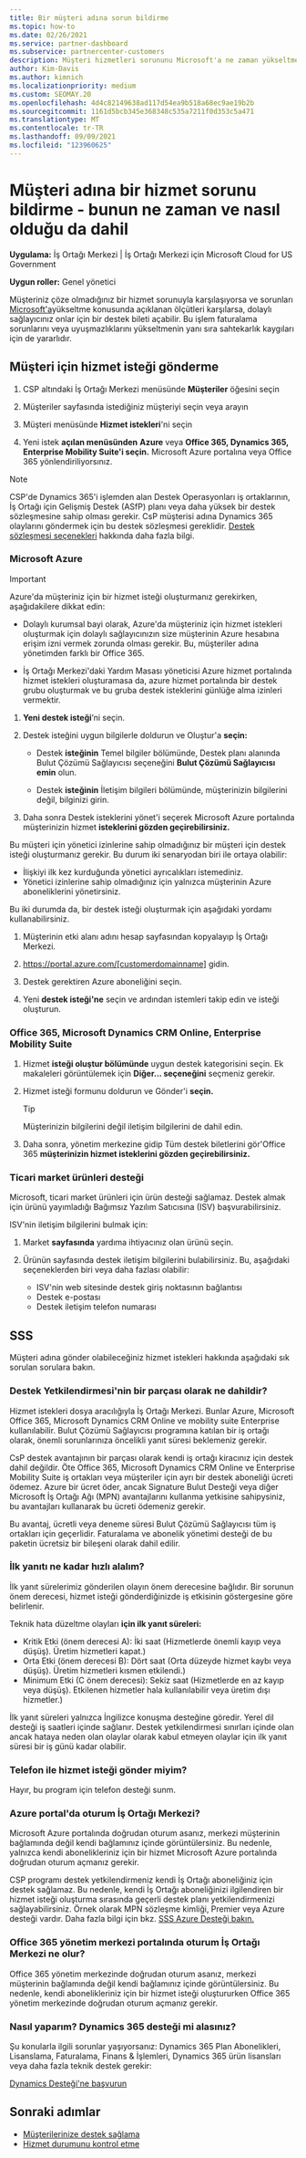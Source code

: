 ```yaml
---
title: Bir müşteri adına sorun bildirme
ms.topic: how-to
ms.date: 02/26/2021
ms.service: partner-dashboard
ms.subservice: partnercenter-customers
description: Müşteri hizmetleri sorununu Microsoft'a ne zaman yükseltmeniz ve farklı hizmet türleri için destek bileti Microsoft hizmetleri.
author: Kim-Davis
ms.author: kimnich
ms.localizationpriority: medium
ms.custom: SEOMAY.20
ms.openlocfilehash: 4d4c82149638ad117d54ea9b518a68ec9ae19b2b
ms.sourcegitcommit: 1161d5bcb345e368348c535a7211f0d353c5a471
ms.translationtype: MT
ms.contentlocale: tr-TR
ms.lasthandoff: 09/09/2021
ms.locfileid: "123960625"
---
```

# <a name="report-a-service-problem-on-behalf-of-a-customer---including-when-and-how-to-do-so"></a>Müşteri adına bir hizmet sorunu bildirme - bunun ne zaman ve nasıl olduğu da dahil

**Uygulama:** İş Ortağı Merkezi | İş Ortağı Merkezi için Microsoft Cloud for US Government

**Uygun roller:** Genel yönetici

Müşteriniz çöze olmadığınız bir hizmet sorunuyla karşılaşıyorsa ve sorunları [Microsoft'a](escalate-problems-to-microsoft.md)yükseltme konusunda açıklanan ölçütleri karşılarsa, dolaylı sağlayıcınız onlar için bir destek bileti açabilir. Bu işlem faturalama sorunlarını veya uyuşmazlıklarını yükseltmenin yanı sıra sahtekarlık kaygıları için de yararlıdır.

## <a name="submit-a-service-request-for-a-customer"></a>Müşteri için hizmet isteği gönderme

1. CSP altındaki İş Ortağı Merkezi menüsünde **Müşteriler** öğesini seçin

2. Müşteriler sayfasında istediğiniz müşteriyi seçin veya arayın
    
3. Müşteri menüsünde **Hizmet istekleri**'ni seçin

4. Yeni istek **açılan menüsünden** **Azure** veya **Office 365, Dynamics 365, Enterprise Mobility Suite'i seçin.** Microsoft Azure portalına veya Office 365 yönlendiriliyorsınız.

>[!NOTE]
>CSP'de Dynamics 365'i işlemden alan Destek Operasyonları iş ortaklarının, İş Ortağı için Gelişmiş Destek (ASfP) planı veya daha yüksek bir destek sözleşmesine sahip olması gerekir. CsP müşterisi adına Dynamics 365 olaylarını göndermek için bu destek sözleşmesi gereklidir. [Destek sözleşmesi seçenekleri](https://partner.microsoft.com/support/partnersupport) hakkında daha fazla bilgi.

### <a name="microsoft-azure"></a>Microsoft Azure

> [!IMPORTANT]
> Azure'da müşteriniz için bir hizmet isteği oluşturmanız gerekirken, aşağıdakilere dikkat edin:
>
>- Dolaylı kurumsal bayi olarak, Azure'da müşteriniz için hizmet istekleri oluşturmak için dolaylı sağlayıcınızın size müşterinin Azure hesabına erişim izni vermek zorunda olması gerekir. Bu, müşteriler adına yönetimden farklı bir Office 365.
>
>- İş Ortağı Merkezi'daki Yardım Masası yöneticisi Azure hizmet portalında hizmet istekleri oluşturamasa da, azure hizmet portalında bir destek grubu oluşturmak ve bu gruba destek isteklerini günlüğe alma izinleri vermektir.

1. **Yeni destek isteği**’ni seçin.

2. Destek isteğini uygun bilgilerle doldurun ve Oluştur'a **seçin:**

   - Destek **isteğinin** Temel bilgiler bölümünde, Destek planı alanında Bulut Çözümü Sağlayıcısı seçeneğini **Bulut Çözümü Sağlayıcısı** **emin** olun.

   - Destek **isteğinin** İletişim bilgileri bölümünde, müşterinizin bilgilerini değil, bilginizi girin.

3. Daha sonra Destek isteklerini yönet'i seçerek Microsoft Azure portalında müşterinizin hizmet **isteklerini gözden geçirebilirsiniz.**

Bu müşteri için yönetici izinlerine sahip olmadığınız bir müşteri için destek isteği oluşturmanız gerekir. Bu durum iki senaryodan biri ile ortaya olabilir:

- İlişkiyi ilk kez kurduğunda yönetici ayrıcalıkları istemediniz.
- Yönetici izinlerine sahip olmadığınız için yalnızca müşterinin Azure aboneliklerini yönetirsiniz.
 
Bu iki durumda da, bir destek isteği oluşturmak için aşağıdaki yordamı kullanabilirsiniz. 

1. Müşterinin etki alanı adını hesap sayfasından kopyalayıp İş Ortağı Merkezi.

2. https://portal.azure.com/[customerdomainname] gidin. 

3. Destek gerektiren Azure aboneliğini seçin.

4. Yeni **destek isteği'ne** seçin ve ardından istemleri takip edin ve isteği oluşturun. 

 
### <a name="office-365-microsoft-dynamics-crm-online-enterprise-mobility-suite"></a>Office 365, Microsoft Dynamics CRM Online, Enterprise Mobility Suite

1. Hizmet **isteği oluştur bölümünde** uygun destek kategorisini seçin. Ek makaleleri görüntülemek için **Diğer... seçeneğini** seçmeniz gerekir.

2. Hizmet isteği formunu doldurun ve Gönder'i **seçin.**

   > [!TIP]
   > Müşterinizin bilgilerini değil iletişim bilgilerini de dahil edin.

3. Daha sonra, yönetim merkezine gidip Tüm destek biletlerini gör'Office 365 **müşterinizin hizmet isteklerini gözden geçirebilirsiniz.**

### <a name="support-for-commercial-marketplace-products"></a>Ticari market ürünleri desteği

Microsoft, ticari market ürünleri için ürün desteği sağlamaz. Destek almak için ürünü yayımladığı Bağımsız Yazılım Satıcısına (ISV) başvurabilirsiniz.

ISV'nin iletişim bilgilerini bulmak için:

1.  Market **sayfasında** yardıma ihtiyacınız olan ürünü seçin.

2.  Ürünün sayfasında destek iletişim bilgilerini bulabilirsiniz. Bu, aşağıdaki seçeneklerden biri veya daha fazlası olabilir:

    - ISV'nin web sitesinde destek giriş noktasının bağlantısı
    - Destek e-postası
    - Destek iletişim telefon numarası

## <a name="faq"></a>SSS

Müşteri adına gönder olabileceğiniz hizmet istekleri hakkında aşağıdaki sık sorulan sorulara bakın. 

### <a name="what-is-included-as-part-of-the-support-entitlement"></a>Destek Yetkilendirmesi'nin bir parçası olarak ne dahildir?

Hizmet istekleri dosya aracılığıyla İş Ortağı Merkezi. Bunlar Azure, Microsoft Office 365, Microsoft Dynamics CRM Online ve mobility suite Enterprise kullanılabilir. Bulut Çözümü Sağlayıcısı programına katılan bir iş ortağı olarak, önemli sorunlarınıza öncelikli yanıt süresi beklemeniz gerekir.

CsP destek avantajının bir parçası olarak kendi iş ortağı kiracınız için destek dahil değildir. Öte Office 365, Microsoft Dynamics CRM Online ve Enterprise Mobility Suite iş ortakları veya müşteriler için ayrı bir destek aboneliği ücreti ödemez. Azure bir ücret öder, ancak Signature Bulut Desteği veya diğer Microsoft İş Ortağı Ağı (MPN) avantajlarını kullanma yetkisine sahipysiniz, bu avantajları kullanarak bu ücreti ödemeniz gerekir.

Bu avantaj, ücretli veya deneme süresi Bulut Çözümü Sağlayıcısı tüm iş ortakları için geçerlidir. Faturalama ve abonelik yönetimi desteği de bu paketin ücretsiz bir bileşeni olarak dahil edilir.

### <a name="how-quickly-will-i-get-an-initial-response"></a>İlk yanıtı ne kadar hızlı alalım?

İlk yanıt sürelerimiz gönderilen olayın önem derecesine bağlıdır. Bir sorunun önem derecesi, hizmet isteği gönderdiğinizde iş etkisinin göstergesine göre belirlenir.

Teknik hata düzeltme olayları **için ilk yanıt süreleri:**

- Kritik Etki (önem derecesi A): İki saat (Hizmetlerde önemli kayıp veya düşüş). Üretim hizmetleri kapat.)
- Orta Etki (önem derecesi B): Dört saat (Orta düzeyde hizmet kaybı veya düşüş). Üretim hizmetleri kısmen etkilendi.)
- Minimum Etki (C önem derecesi): Sekiz saat (Hizmetlerde en az kayıp veya düşüş). Etkilenen hizmetler hala kullanılabilir veya üretim dışı hizmetler.)

İlk yanıt süreleri yalnızca İngilizce konuşma desteğine göredir. Yerel dil desteği iş saatleri içinde sağlanır.
Destek yetkilendirmesi sınırları içinde olan ancak hataya neden olan olaylar olarak kabul etmeyen olaylar için ilk yanıt süresi bir iş günü kadar olabilir.

### <a name="can-i-submit-a-service-request-by-phone"></a>Telefon ile hizmet isteği gönder miyim?

Hayır, bu program için telefon desteği sunm.

### <a name="what-happens-if-i-sign-into-the-azure-portal-and-bypass-partner-center"></a>Azure portal'da oturum İş Ortağı Merkezi?

Microsoft Azure portalında doğrudan oturum asanız, merkezi müşterinin bağlamında değil kendi bağlamınız içinde görüntülersiniz. Bu nedenle, yalnızca kendi abonelikleriniz için bir hizmet Microsoft Azure portalında doğrudan oturum açmanız gerekir.

CSP programı destek yetkilendirmeniz kendi İş Ortağı aboneliğiniz için destek sağlamaz. Bu nedenle, kendi İş Ortağı aboneliğinizi ilgilendiren bir hizmet isteği oluşturma sırasında geçerli destek planı yetkilendirmenizi sağlayabilirsiniz. Örnek olarak MPN sözleşme kimliği, Premier veya Azure desteği vardır. Daha fazla bilgi için bkz. [SSS Azure Desteği bakın.](https://go.microsoft.com/fwlink/?LinkId=717532)

### <a name="what-happens-if-i-sign-into-the-office-365-admin-center-portal-and-bypass-partner-center"></a>Office 365 yönetim merkezi portalında oturum İş Ortağı Merkezi ne olur?

Office 365 yönetim merkezinde doğrudan oturum asanız, merkezi müşterinin bağlamında değil kendi bağlamınız içinde görüntülersiniz. Bu nedenle, kendi abonelikleriniz için bir hizmet isteği oluştururken Office 365 yönetim merkezinde doğrudan oturum açmanız gerekir.

### <a name="how-do-i-get-additional-dynamics-365-support"></a>Nasıl yaparım? Dynamics 365 desteği mi alasınız?

Şu konularla ilgili sorunlar yaşıyorsanız: Dynamics 365 Plan Abonelikleri, Lisanslama, Faturalama, Finans & İşlemleri, Dynamics 365 ürün lisansları veya daha fazla teknik destek gerekir:
 
[Dynamics Desteği'ne başvurun](/dynamics365/customer-engagement/admin/contact-technical-support)

## <a name="next-steps"></a>Sonraki adımlar

- [Müşterilerinize destek sağlama](customer-support.md)
- [Hizmet durumunu kontrol etme](check-service-health.md)
